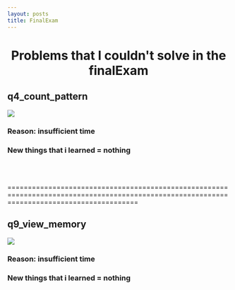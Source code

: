 ```yaml
---
layout: posts
title: FinalExam
---
```


<center><h1><color= "red">Problems that I couldn't solve in the finalExam</color=></h1></center> 
<h2>q4_count_pattern</h2>
<img src="https://github.com/mahdi-javid/mahdi-javid.github.io/blob/master/Final-Exam/Annotation%202020-01-30%20102238.jpg?raw=true">
<h3>Reason: insufficient time</h3>
<h3>New things that i learned = nothing</h3>

<br><br>

============================================================================================================================================

<h2>q9_view_memory</h2>
<img src="https://github.com/mahdi-javid/mahdi-javid.github.io/blob/master/Final-Exam/Annotation%202020-01-30%20102204.jpg?raw=true">
<h3>Reason: insufficient time</h3>
<h3>New things that i learned = nothing</h3>

<br><br><br><br>